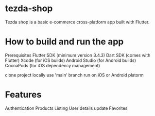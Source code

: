 # tezda-shop

Tezda shop is a basic e-commerce cross-platform app built with Flutter.

# How to build and run the app
Prerequisites
Flutter SDK (minimum version 3.4.3)
Dart SDK (comes with Flutter)
Xcode (for iOS builds)
Android Studio (for Android builds)
CocoaPods (for iOS dependency management)

clone project locally
use 'main' branch
run on iOS or Android platorm


# Features
Authentication
Products Listing
User details update
Favorites



